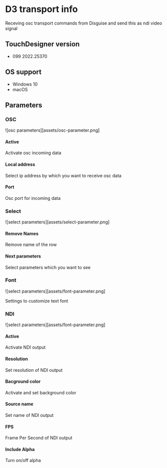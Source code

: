 # D3 transport info

Receving osc transport commands from Disguise and send this as ndi video signal

## TouchDesigner version

* 099 2022.25370

## OS support

* Windows 10
* macOS

## Parameters

### OSC
![osc parameters][assets/osc-parameter.png]

#### Active
Activate osc incoming data

#### Local address
Select ip address by which you want to receive osc data

#### Port
Osc port for incoming data

### Select
![select parameters][assets/select-parameter.png]

#### Remove Names
Remove name of the row

#### Next parameters
Select parameters which you want to see

### Font
![select parameters][assets/font-parameter.png]

Settings to customize text font

### NDI
![select parameters][assets/font-parameter.png]

#### Active
Activate NDI output

#### Resolution
Set resolution of NDI output

#### Bacground color
Activate and set background color

#### Source name
Set name of NDI output

#### FPS
Frame Per Second of NDI output

#### Include Alpha
Turn on/off alpha
